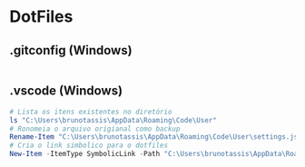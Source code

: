 # DotFiles

## .gitconfig (Windows)
```powershell

```
## .vscode (Windows)
```powershell
# Lista os itens existentes no diretório
ls "C:\Users\brunotassis\AppData\Roaming\Code\User"
# Ronomeia o arquivo origianal como backup
Rename-Item "C:\Users\brunotassis\AppData\Roaming\Code\User\settings.json" -NewName "settings.json.original"
# Cria o link simbolico para o dotfiles
New-Item -ItemType SymbolicLink -Path "C:\Users\brunotassis\AppData\Roaming\Code\User\settings.json" -Target "C:\Users\brunotassis\.dotfiles\.vscode\user\settings.json"
```